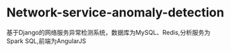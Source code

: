 # Network-service-anomaly-detection
基于Django的网络服务异常检测系统，数据库为MySQL、Redis,分析服务为Spark SQL,前端为AngularJS
